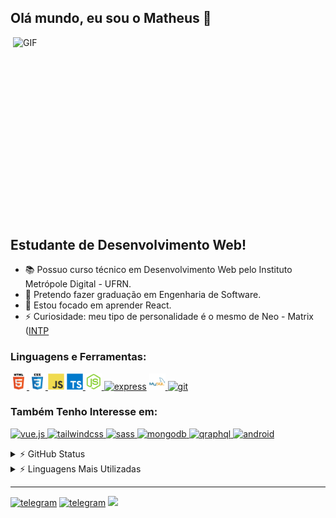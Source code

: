 ## Olá mundo, eu sou o Matheus 👋

<img align="right" alt="GIF" src="https://github.com/theuskhan/theuskhan/blob/main/assets/code.gif?raw=true" width="500" height="320" />

## Estudante de Desenvolvimento Web!

-   📚 Possuo curso técnico em Desenvolvimento Web pelo Instituto Metrópole Digital - UFRN.
-   🔭 Pretendo fazer graduação em Engenharia de Software.
-   🌱 Estou focado em aprender React.
-   ⚡ Curiosidade: meu tipo de personalidade é o mesmo de Neo - Matrix ([INTP](<https://pt.wikipedia.org/wiki/INTP_(personalidade)>)

### Linguagens e Ferramentas:

<p >
<a href="https://www.w3.org/html/" target="_blank" rel="noreferrer"> <img src="https://raw.githubusercontent.com/devicons/devicon/master/icons/html5/html5-original-wordmark.svg" alt="html5" width="26" height="26"/> </a>
<a href="https://www.w3schools.com/css/" target="_blank" rel="noreferrer"> <img src="https://raw.githubusercontent.com/devicons/devicon/master/icons/css3/css3-original-wordmark.svg" alt="css3" width="26" height="26"/> </a>
<a href="https://developer.mozilla.org/en-US/docs/Web/JavaScript" target="_blank" rel="noreferrer"> <img src="https://raw.githubusercontent.com/devicons/devicon/master/icons/javascript/javascript-original.svg" alt="javascript" width="26" height="26"/></a>
<a href="https://www.typescriptlang.org/" target="_blank" rel="noreferrer"> <img src="https://raw.githubusercontent.com/devicons/devicon/master/icons/typescript/typescript-original.svg" alt="typescript" width="26" height="26"/> </a>
<a href="https://nodejs.org" target="_blank" rel="noreferrer"> <img src="https://raw.githubusercontent.com/devicons/devicon/master/icons/nodejs/nodejs-original.svg" alt="nodejs" width="26" height="26"/> </a>
<a href="https://expressjs.com" target="_blank" rel="noreferrer"> <img alt="express" src="https://github.com/theuskhan/theuskhan/blob/main/assets/icons/express-original-wordmark.svg?raw=true" width="26" height="26"></img></a>
<a href="https://www.mysql.com/" target="_blank" rel="noreferrer"> <img src="https://raw.githubusercontent.com/devicons/devicon/master/icons/mysql/mysql-original-wordmark.svg" alt="mysql" width="26" height="26"/> </a>
<a href="https://git-scm.com/" target="_blank" rel="noreferrer"> <img src="https://cdn.jsdelivr.net/gh/devicons/devicon/icons/git/git-original.svg" alt="git" width="26" height="26"/> </a>
</p>

### Também Tenho Interesse em:

<p>
<a href="https://vuejs.org/" target="_blank" rel="noreferrer"> <img src="https://cdn.jsdelivr.net/gh/devicons/devicon/icons/vuejs/vuejs-original.svg" alt="vue.js" width="26" height="26"/> </a>
<a href="https://tailwindcss.com/" target="_blank" rel="noreferrer"> <img src="https://cdn.jsdelivr.net/gh/devicons/devicon/icons/tailwindcss/tailwindcss-plain.svg" alt="tailwindcss" width="26" height="26"/> </a>
<a href="https://sass-lang.com/" target="_blank" rel="noreferrer"> <img src="https://cdn.jsdelivr.net/gh/devicons/devicon/icons/sass/sass-original.svg" alt="sass" width="26" height="26"/> </a>
<a href="https://www.mongodb.com/" target="_blank" rel="noreferrer"> <img src="https://cdn.jsdelivr.net/gh/devicons/devicon/icons/mongodb/mongodb-original-wordmark.svg" alt="mongodb" width="26" height="26"/> </a>
<a href="https://graphql.org/" target="_blank" rel="noreferrer"> <img src="https://cdn.jsdelivr.net/gh/devicons/devicon/icons/graphql/graphql-plain.svg" alt="qraphql" width="26" height="26"/> </a>
<a href="https://www.android.com/" target="_blank" rel="noreferrer"> <img src="https://cdn.jsdelivr.net/gh/devicons/devicon/icons/android/android-original.svg" alt="android" width="26" height="26"/> </a>
</p>

<details>
<summary>⚡ GitHub Status</summary>
<img width="350px" alt="GitHub Status" src="https://github-readme-stats.vercel.app/api?username=theuskhan&theme=midnight-purple&show_icons=true">
</details>

<details>
<summary>⚡ Linguagens Mais Utilizadas</summary>
<img width="350px" alt="Linguagens Mais Utilizadas do Matheus Araújo" src="https://github-readme-stats.vercel.app/api/top-langs/?username=theuskhan&layout=compact&theme=midnight-purple" />
</details>

---

[<img src='https://img.shields.io/badge/Telegram-2CA5E0?style=for-the-badge&logo=telegram&logoColor=white' alt='telegram' height='26'>](https://t.me/TheusKhan)
[<img src='https://img.shields.io/badge/Gmail-D14836?style=for-the-badge&logo=gmail&logoColor=white' alt='telegram' height='26'>](mailto:apenasmatheus1@gmail.com)
![](https://komarev.com/ghpvc/?username=theuskhan&label=Visitas&color=blueviolet&style=flat-square)
